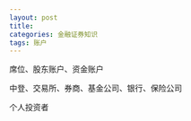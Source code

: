 ```yaml
---
layout: post
title: 
categories: 金融证券知识
tags: 账户
---
```


席位、股东账户、资金账户

中登、交易所、券商、基金公司、银行、保险公司

个人投资者

